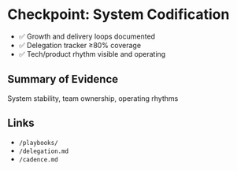 # Checkpoint: System Codification

- ✅ Growth and delivery loops documented
- ✅ Delegation tracker ≥80% coverage
- ✅ Tech/product rhythm visible and operating

## Summary of Evidence

System stability, team ownership, operating rhythms

## Links

- `/playbooks/`
- `/delegation.md`
- `/cadence.md`
